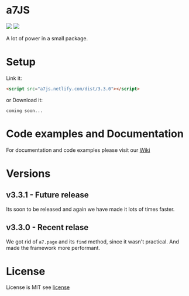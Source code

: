 # a7JS
![](https://img.shields.io/badge/build-passing-success) 
![](https://img.shields.io/badge/Latest%20version-v.3.3.0-blue)

A lot of power in a small package.
# Setup
Link it:
```html
<script src="a7js.netlify.com/dist/3.3.0"></script>
```
or Download it:
```npm
coming soon...
```
# Code examples and Documentation
For documentation and code examples please visit our [Wiki](https://github.com/anton7r/a7JS/wiki)

# Versions

## v3.3.1 - Future release
Its soon to be released and again we have made it lots of times faster.

## v3.3.0 - Recent relase
We got rid of `a7.page` and its `find` method, since it wasn't practical.
And made the framework more performant.

# License
License is MIT see [license](https://github.com/anton7r/a7JS/blob/master/LICENSE)
